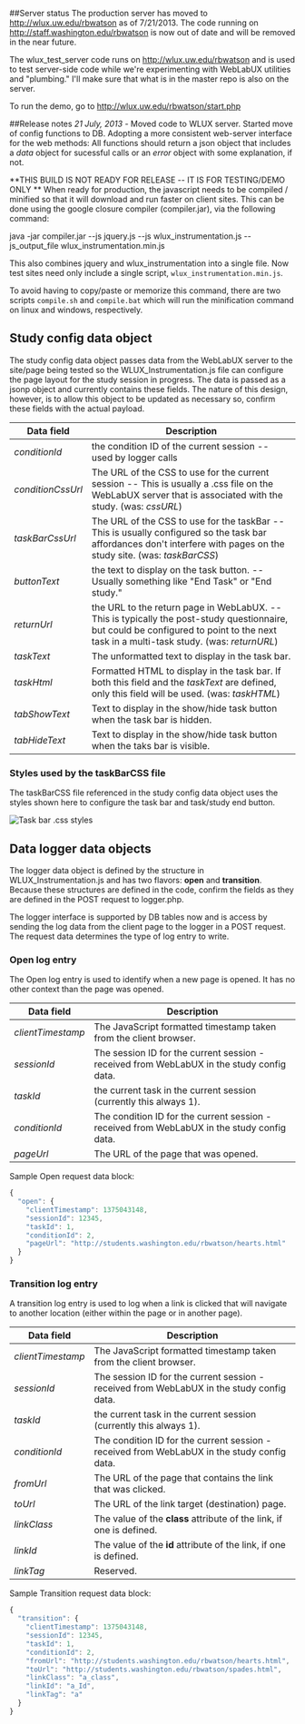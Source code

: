 ##Server status
The production server has moved to http://wlux.uw.edu/rbwatson as of 7/21/2013. The code running on http://staff.washington.edu/rbwatson is now out of date and will be removed in the near future.

The wlux_test_server code runs on http://wlux.uw.edu/rbwatson and is used to test server-side code while we're experimenting with WebLabUX utilities and "plumbing." I'll make sure that what is in the master repo is also on the server.

To run the demo, go to http://wlux.uw.edu/rbwatson/start.php 

##Release notes
*21 July, 2013* - Moved code to WLUX server. Started move of config functions to DB. Adopting a more consistent web-server interface for the web methods: All functions should return a json object that includes a _data_ object for sucessful calls or an _error_ object with some explanation, if not.

**THIS BUILD IS NOT READY FOR RELEASE -- IT IS FOR TESTING/DEMO ONLY **
When ready for production, the javascript needs to be compiled / minified so that it
will download and run faster on client sites. This can be done using the google closure 
compiler (compiler.jar), via the following command:

   java -jar compiler.jar --js jquery.js --js wlux_instrumentation.js --js_output_file wlux_instrumentation.min.js

This also combines jquery and wlux_instrumentation into a single file. Now test sites need 
only include a single script, `wlux_instrumentation.min.js`.

To avoid having to copy/paste or memorize this command, there are two scripts `compile.sh` and
`compile.bat` which will run the minification command on linux and windows, respectively.

## Study config data object
The study config data object passes data from the WebLabUX server to the site/page being tested 
so the WLUX_Instrumentation.js file can configure the page layout for the study session in progress. 
The data is passed as a jsonp object and currently contains these fields. The nature of this design, however,
is to allow this object to be updated as necessary so, confirm these fields with the actual payload.

| Data field | Description |
|--------------|------------------------------------------------------------------| 
| *conditionId* | the condition ID of the current session -- used by logger calls |
| *conditionCssUrl* | The URL of the CSS to use for the current session -- This is usually a .css file on the WebLabUX server that is associated with the study. (was: *cssURL*) |  
| *taskBarCssUrl* | The URL of the CSS to use for the taskBar -- This is usually configured so the task bar affordances don't interfere with pages on the study site. (was: *taskBarCSS*) |
| *buttonText* | the text to display on the task button. -- Usually something like "End Task" or "End study." |
| *returnUrl* | the URL to the return page in WebLabUX. -- This is typically the post-study questionnaire, but could be configured to point to the next task in a multi-task study. (was: *returnURL*) |
| *taskText* | The unformatted text to display in the task bar. |
| *taskHtml* | Formatted HTML to display in the task bar. If both this field and the *taskText* are defined, only this field will be used. (was: *taskHTML*) |
| *tabShowText* | Text to display in the show/hide task button when the task bar is hidden. |
| *tabHideText* | Text to display in the show/hide task button when the taks bar is visible. |

### Styles used by the taskBarCSS file
The taskBarCSS file referenced in the study config data object uses the styles shown here to configure the task bar and  task/study end button.

![Task bar .css styles](./TaskBarCSS.png)

## Data logger data objects
The logger data object is defined by the structure in WLUX_Instrumentation.js and has two flavors: **open** and **transition**.
Because these structures are defined in the code, confirm the fields as they are defined in the POST request to logger.php.

The logger interface is supported by DB tables now and is access by sending the log data from the client page to the logger in a POST request. The request data determines the type of log entry to write.

### Open log entry
The Open log entry is used to identify when a new page is opened. It has no other context than the page was opened.


| Data field | Description |
|--------------|------------------------------------------------------------------| 
| *clientTimestamp* | The JavaScript formatted timestamp taken from the client browser. |
| *sessionId* | The session ID for the current session - received from WebLabUX in the study config data. |
| *taskId* | the current task in the current session (currently this always 1). |
| *conditionId* | The condition ID for the current session - received from WebLabUX in the study config data. |
| *pageUrl* |  The URL of the page that was opened. |

Sample Open request data block:
```javascript
{
  "open": {
    "clientTimestamp": 1375043148,
    "sessionId": 12345,
    "taskId": 1,
    "conditionId": 2,
    "pageUrl": "http://students.washington.edu/rbwatson/hearts.html"
  }
}
```



### Transition log entry
A transition log entry is used to log when a link is clicked that will navigate to another location (either within the page or in another page).

| Data field | Description |
|--------------|------------------------------------------------------------------| 
| *clientTimestamp* | The JavaScript formatted timestamp taken from the client browser. |
| *sessionId* | The session ID for the current session - received from WebLabUX in the study config data. |
| *taskId* | the current task in the current session (currently this always 1). |
| *conditionId* | The condition ID for the current session - received from WebLabUX in the study config data. |
| *fromUrl* |  The URL of the page that contains the link that was clicked. |
| *toUrl* |  The URL of the link target (destination) page. |
| *linkClass* |  The value of the **class** attribute of the link, if one is defined. |
| *linkId*   |  The value of the **id** attribute of the link, if one is defined. |
| *linkTag* | Reserved. |

Sample Transition request data block:
```javascript
{
  "transition": {
    "clientTimestamp": 1375043148,
    "sessionId": 12345,
    "taskId": 1,
    "conditionId": 2,
    "fromUrl": "http://students.washington.edu/rbwatson/hearts.html",
    "toUrl": "http://students.washington.edu/rbwatson/spades.html",
    "linkClass": "a_class",
    "linkId": "a_Id",
    "linkTag": "a"
  }
}
```


